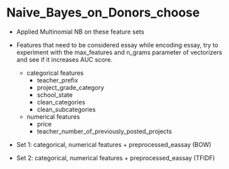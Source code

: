 # Naive_Bayes_on_Donors_choose


- Applied Multinomial NB on these feature sets
- Features that need to be considered
     essay
while encoding essay, try to experiment with the max_features and n_grams parameter of vectorizers and see if it increases AUC score.
  - categorical features
    - teacher_prefix
    - project_grade_category
    - school_state
    - clean_categories
    - clean_subcategories
  - numerical features
    - price
    - teacher_number_of_previously_posted_projects

- Set 1: categorical, numerical features + preprocessed_eassay (BOW)
- Set 2: categorical, numerical features + preprocessed_eassay (TFIDF)
